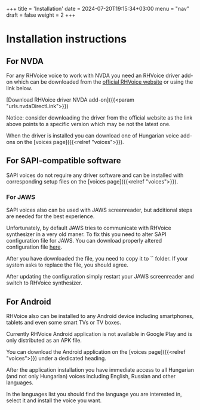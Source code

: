 +++
title = 'Installation'
date = 2024-07-20T19:15:34+03:00
menu = "nav"
draft = false
weight = 2
+++

# Installation instructions

## For NVDA

For any RHVoice voice to work with NVDA you need an RHVoice driver add-on which can be downloaded from the [official RHVoice website](https://rhvoice.org) or using the link below.

[Download RHVoice driver NVDA add-on]({{<param "urls.nvdaDirectLink">}})

Notice: consider downloading the driver from the official website as the link above points to a specific version which may be not the latest one.

When the driver is installed you can download one of Hungarian voice add-ons on the [voices page]({{<relref "voices">}}).

## For SAPI-compatible software

SAPI voices do not require any driver software and can be installed with corresponding setup files on the [voices page]({{<relref "voices">}}).

### For JAWS

SAPI voices also can be used with JAWS screenreader, but additional steps are needed for the best experience.

Unfortunately, by default JAWS tries to communicate with RHVoice synthesizer in a very old maner.
To fix this you need to alter SAPI configuration file for JAWS.
You can download properly altered configuration file [here](https://hlas.ondrosik.sk/sapi5x.ini).

After you have downloaded the file, you need to copy it to `` folder. If your system asks to replace the file, you should agree.

After updating the configuration simply restart your JAWS screenreader and switch to RHVoice synthesizer.

## For Android

RHVoice also can be installed to any Android device including smartphones, tablets and even some smart TVs or TV boxes.

Currently RHVoice Android application is not available in Google Play and is only distributed as an APK file.

You can download the Android application on the [voices page]({{<relref "voices">}}) under a dedicated heading.

After the application installation you have immediate access to all Hungarian (and not only Hungarian) voices including English, Russian and other languages.

In the languages list you should find the language you are interested in, select it and install the voice you want.
